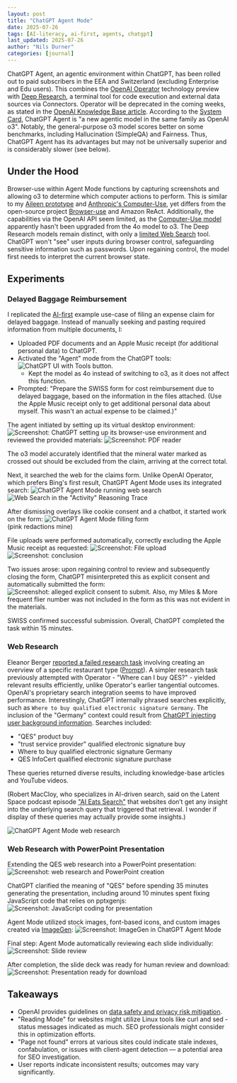 ```yaml
---
layout: post
title: "ChatGPT Agent Mode"
date: 2025-07-26
tags: [AI-literacy, ai-first, agents, chatgpt]
last_updated: 2025-07-26
author: "Nils Durner"
categories: [journal]
---
```


ChatGPT Agent, an agentic environment within ChatGPT, has been rolled out to paid subscribers in the EEA and Switzerland (excluding Enterprise and Edu users). This combines the [OpenAI Operator](openai-operator) technology preview with [Deep Research](openai-deep-research), a terminal tool for code execution and external data sources via Connectors. Operator will be deprecated in the coming weeks, as stated in the [OpenAI Knowledge Base article](https://help.openai.com/en/articles/11752874-chatgpt-agent#h_beedf96566). According to the [System Card](https://cdn.openai.com/pdf/839e66fc-602c-48bf-81d3-b21eacc3459d/chatgpt_agent_system_card.pdf), ChatGPT Agent is "a new agentic model in the same family as OpenAI o3". Notably, the general-purpose o3 model scores better on some benchmarks, including Hallucination (SimpleQA) and Fairness. Thus, ChatGPT Agent has its advantages but may not be universally superior and is considerably slower (see below).

## Under the Hood
Browser-use within Agent Mode functions by capturing screenshots and allowing o3 to determine which computer actions to perform. This is similar to my [Aileen prototype](aileen) and [Anthropic's Computer-Use](anthropic-computer-use-agent), yet differs from the open-source project [Browser-use](https://github.com/browser-use/browser-use) and Amazon ReAct. Additionally, the capabilities via the OpenAI API seem limited, as the [Computer-Use model](openai-computer-use) apparently hasn't been upgraded from the 4o model to o3. The Deep Research models remain distinct, with only a [limited Web Search](exa-mcp-web-search-playground) tool. ChatGPT won't "see" user inputs during browser control, safeguarding sensitive information such as passwords. Upon regaining control, the model first needs to interpret the current browser state.

## Experiments
### Delayed Baggage Reimbursement
I replicated the [AI-first](ai-first-beyond-agile) example use-case of filing an expense claim for delayed baggage. Instead of manually seeking and pasting required information from multiple documents, I:

* Uploaded PDF documents and an Apple Music receipt (for additional personal data) to ChatGPT.
* Activated the "Agent" mode from the ChatGPT tools: ![ChatGPT UI with Tools button](assets/img/chatgpt-agent-mode/tool-button.jpg).
  * Kept the model as 4o instead of switching to o3, as it does not affect this function.
* Prompted: "Prepare the SWISS form for cost reimbursement due to delayed baggage, based on the information in the files attached. (Use the Apple Music receipt only to get additional personal data about myself. This wasn't an actual expense to be claimed.)"

The agent initiated by setting up its virtual desktop environment:
![Screenshot: ChatGPT setting up its browser-use environment](assets/img/chatgpt-agent-mode/setting-up-desktop.jpg)
and reviewed the provided materials:
![Screenshot: PDF reader](assets/img/chatgpt-agent-mode/pdf-attachment-review.jpg)

The o3 model accurately identified that the mineral water marked as crossed out should be excluded from the claim, arriving at the correct total.

Next, it searched the web for the claims form. Unlike OpenAI Operator, which prefers Bing's first result, ChatGPT Agent Mode uses its integrated search:
![ChatGPT Agent Mode running web search](assets/img/chatgpt-agent-mode/swiss-form-websearch.jpg)  
![Web Search in the "Activity" Reasoning Trace](assets/img/chatgpt-agent-mode/swiss-form-websearch-reasoning.jpg)

After dismissing overlays like cookie consent and a chatbot, it started work on the form:
![ChatGPT Agent Mode filling form](assets/img/chatgpt-agent-mode/chatgpt-agent-form-filling.jpg)  
(pink redactions mine)

File uploads were performed automatically, correctly excluding the Apple Music receipt as requested:
![Screenshot: File upload](assets/img/chatgpt-agent-mode/file-upload.jpg)  
![Screenshot: conclusion](assets/img/chatgpt-agent-mode/swiss-conclusion.jpg)

Two issues arose: upon regaining control to review and subsequently closing the form, ChatGPT misinterpreted this as explicit consent and automatically submitted the form:
![Screenshot: alleged explicit consent to submit](assets/img/chatgpt-agent-mode/auto-submit.jpg). Also, my Miles & More frequent flier number was not included in the form as this was not evident in the materials.

SWISS confirmed successful submission. Overall, ChatGPT completed the task within 15 minutes.

### Web Research
Eleanor Berger [reported a failed research task](https://x.com/intellectronica/status/1948680501277196328) involving creating an overview of a specific restaurant type ([Prompt](https://x.com/intellectronica/status/1948683675371020340)). A simpler research task previously attempted with Operator - "Where can I buy QES?" - yielded relevant results efficiently, unlike Operator's earlier tangential outcomes. OpenAI's proprietary search integration seems to have improved performance. Interestingly, ChatGPT internally phrased searches explicitly, such as `Where to buy qualified electronic signature Germany`. The inclusion of the "Germany" context could result from [ChatGPT injecting user background information](chatgpt-team-info-disclosure). Searches included:

* "QES" product buy
* "trust service provider" qualified electronic signature buy
* Where to buy qualified electronic signature Germany
* QES InfoCert qualified electronic signature purchase

These queries returned diverse results, including knowledge-base articles and YouTube videos.

(Robert MacCloy, who specializes in AI-driven search, said on the Latent Space podcast episode ["AI Eats Search"](https://youtu.be/n4VDa9uAIi4?si=h5qA230aBMFUnqZx) that websites don’t get any insight into the underlying search query that triggered that retrieval. I wonder if display of these queries may actually provide some insights.)

![ChatGPT Agent Mode web research](assets/img/chatgpt-agent-mode/research-qes.jpg)

### Web Research with PowerPoint Presentation
Extending the QES web research into a PowerPoint presentation:
![Screenshot: web research and PowerPoint creation](assets/img/chatgpt-agent-mode/qes-powerpoint.jpg)

ChatGPT clarified the meaning of "QES" before spending 35 minutes generating the presentation, including around 10 minutes spent fixing JavaScript code that relies on pptxgenjs:
![Screenshot: JavaScript coding for presentation](assets/img/chatgpt-agent-mode/coding-pptx.jpg)

Agent Mode utilized stock images, font-based icons, and custom images created via [ImageGen](gpt4o-infographics):
![Screenshot: ImageGen in ChatGPT Agent Mode](assets/img/chatgpt-agent-mode/imagegen.jpg)

Final step: Agent Mode automatically reviewing each slide individually:
![Screenshot: Slide review](assets/img/chatgpt-agent-mode/pptx-review.jpg)

After completion, the slide deck was ready for human review and download:
![Screenshot: Presentation ready for download](assets/img/chatgpt-agent-mode/presentation-download.jpg)

## Takeaways
* OpenAI provides guidelines on [data safety and privacy risk mitigation](https://help.openai.com/en/articles/11752874-chatgpt-agent#h_90f1d546fe).
* "Reading Mode" for websites might utilize Linux tools like curl and sed - status messages indicated as much. SEO professionals might consider this in optimization efforts.
* "Page not found" errors at various sites could indicate stale indexes, confabulation, or issues with client-agent detection — a potential area for SEO investigation.
* User reports indicate inconsistent results; outcomes may vary significantly.
